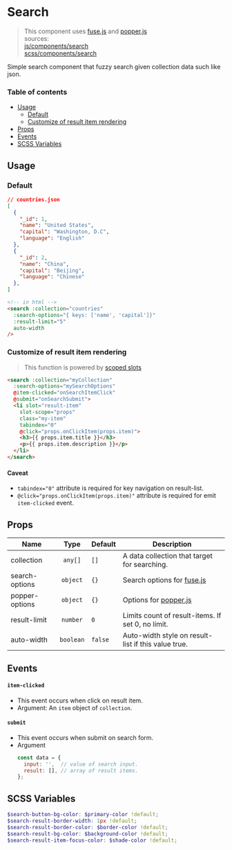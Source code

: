 # Search

> This component uses [fuse.js](https://github.com/krisk/fuse) and [popper.js](https://github.com/FezVrasta/popper.js/)  
> sources:  
[js/components/search](https://github.com/archco/moss-ui/blob/master/src/js/components/search.vue)  
[scss/components/search](https://github.com/archco/moss-ui/blob/master/src/scss/components/_search.scss)

Simple search component that fuzzy search given collection data such like json.

### Table of contents

- [Usage](#usage)
  - [Default](#default)
  - [Customize of result item rendering](#customize-of-result-item-rendering)
- [Props](#props)
- [Events](#events)
- [SCSS Variables](#scss-variables)

## Usage

### Default

``` json
// countries.json
[
  {
    "_id": 1,
    "name": "United States",
    "capital": "Washington, D.C",
    "language": "English"
  },
  {
    "_id": 2,
    "name": "China",
    "capital": "Beijing",
    "language": "Chinese"
  },
]
```

``` html
<!-- in html -->
<search :collection="countries"
  :search-options="{ keys: ['name', 'capital']}"
  :result-limit="5"
  auto-width
/>
```

### Customize of result item rendering

> This function is powered by [scoped slots](https://vuejs.org/v2/guide/components.html#Scoped-Slots)

``` html
<search :collection="myCollection"
  :search-options="mySearchOptions"
  @item-clicked="onSearchItemClick"
  @submit="onSearchSubmit">
  <li slot="result-item"
    slot-scope="props"
    class="my-item"
    tabindex="0"
    @click="props.onClickItem(props.item)">
    <h3>{{ props.item.title }}</h3>
    <p>{{ props.item.description }}</p>
  </li>
</search>
```

#### Caveat

- `tabindex="0"` attribute is required for key navigation on result-list.
- `@click="props.onClickItem(props.item)"` attribute is required for emit `item-clicked` event.

## Props

| Name | Type | Default | Description |
| ---- |:----:| ------- | ----------- |
| collection | `any[]` | `[]` | A data collection that target for searching. |
| search-options | `object` | `{}` | Search options for [fuse.js](http://fusejs.io/#live-demo) |
| popper-options | `object` | `{}` | Options for [popper.js](https://github.com/FezVrasta/popper.js/blob/master/docs/_includes/popper-documentation.md#Popper.Defaults) |
| result-limit | `number` | `0` | Limits count of result-items. If set 0, no limit. |
| auto-width | `boolean` | `false` | Auto-width style on result-list if this value true. |

## Events

#### `item-clicked`

- This event occurs when click on result item.
- Argument: An `item` object of `collection`.

#### `submit`

- This event occurs when submit on search form.
- Argument
  ``` js
  const data = {
    input: '',  // value of search input.
    result: [], // array of result items.
  };
  ```

## SCSS Variables

``` scss
$search-button-bg-color: $primary-color !default;
$search-result-border-width: 1px !default;
$search-result-border-color: $border-color !default;
$search-result-bg-color: $background-color !default;
$search-result-item-focus-color: $shade-color !default;
```
